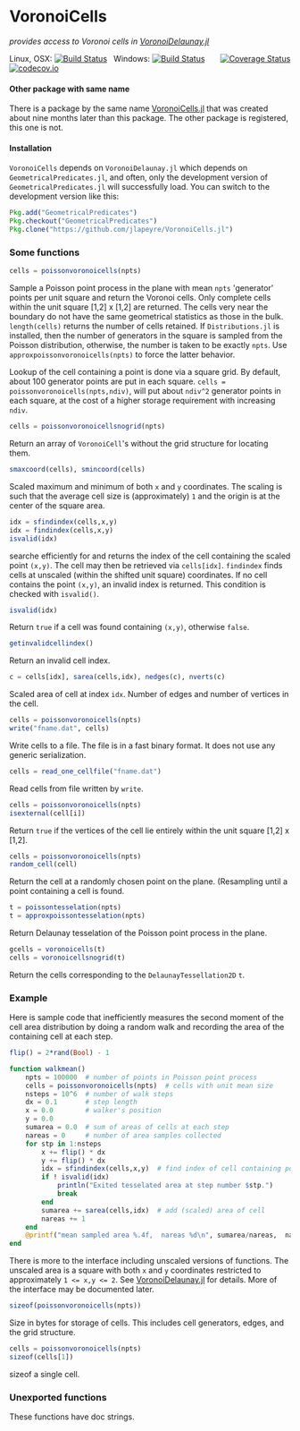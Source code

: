 # VoronoiCells
*provides access to Voronoi cells in [VoronoiDelaunay.jl](https://github.com/JuliaGeometry/VoronoiDelaunay.jl)*

Linux, OSX: [![Build Status](https://travis-ci.org/jlapeyre/VoronoiCells.jl.svg)](https://travis-ci.org/jlapeyre/VoronoiCells.jl)
&nbsp;
Windows: [![Build Status](https://ci.appveyor.com/api/projects/status/github/jlapeyre/VoronoiCells.jl?branch=master&svg=true)](https://ci.appveyor.com/project/jlapeyre/voronoicells-jl)
&nbsp; &nbsp; &nbsp;
[![Coverage Status](https://coveralls.io/repos/jlapeyre/VoronoiCells.jl/badge.svg?branch=master&service=github)](https://coveralls.io/github/jlapeyre/VoronoiCells.jl?branch=master)
[![codecov.io](http://codecov.io/github/jlapeyre/VoronoiCells.jl/coverage.svg?branch=master)](http://codecov.io/github/jlapeyre/VoronoiCells.jl?branch=master)

#### Other package with same name

There is a package by the same name [VoronoiCells.jl](https://github.com/JuliaGeometry/VoronoiCells.jl) that was created about
nine months later than this package. The other package is registered, this one is not.

#### Installation

`VoronoiCells` depends on `VoronoiDelaunay.jl` which depends on `GeometricalPredicates.jl`, and often, only the
development version of `GeometricalPredicates.jl` will successfully load. You can switch to the development version like this:

```julia
Pkg.add("GeometricalPredicates")
Pkg.checkout("GeometricalPredicates")
Pkg.clone("https://github.com/jlapeyre/VoronoiCells.jl")
```

### Some functions

```julia
cells = poissonvoronoicells(npts)
```
Sample a Poisson point process in the plane with mean `npts` 'generator' points per unit square and
return the Voronoi cells. Only complete cells within the unit square [1,2] x [1,2] are returned.
The cells very near the boundary do not have the same geometrical statistics
as those in the bulk. `length(cells)` returns the number of cells retained. If `Distributions.jl` is
installed, then the number of generators in the square is sampled from the Poisson distribution, otherwise,
the number is taken to be exactly `npts`. Use  `approxpoissonvoronoicells(npts)` to force the latter behavior.

Lookup of the cell containing a point is done via a square grid. By default, about
100 generator points are put in each square. `cells = poissonvoronoicells(npts,ndiv)`,
will put about `ndiv^2` generator points in each square, at the cost of a higher storage
requirement with increasing `ndiv`.

```julia
cells = poissonvoronoicellsnogrid(npts)
```

Return an array of `VoronoiCell`'s without the grid structure for locating them.


```julia
smaxcoord(cells), smincoord(cells)
```
Scaled maximum and minimum of both `x` and `y` coordinates. The scaling is such that
the average cell size is (approximately) `1` and the origin is at the center of the square area.

```julia
idx = sfindindex(cells,x,y)
idx = findindex(cells,x,y)
isvalid(idx)
```
searche efficiently for and returns the index of the cell containing the scaled point `(x,y)`.
The cell may then be retrieved via `cells[idx]`.  `findindex` finds cells at unscaled (within the shifted unit square)
coordinates. If no cell contains the point `(x,y)`, an invalid index is returned. This condition is checked with `isvalid()`.

```julia
isvalid(idx)
```
Return `true` if a cell was found containing `(x,y)`, otherwise `false`.

```julia
getinvalidcellindex()
```
Return an invalid cell index.

```julia
c = cells[idx], sarea(cells,idx), nedges(c), nverts(c)
```
Scaled area of cell at index `idx`. Number of edges and number of vertices in the cell.

```julia
cells = poissonvoronoicells(npts)
write("fname.dat", cells)
```
Write cells to a file. The file is in a fast binary format. It does not
use any generic serialization.

```julia
cells = read_one_cellfile("fname.dat")
```
Read cells from file written by `write`.

```julia
cells = poissonvoronoicells(npts)
isexternal(cell[i])
```
Return `true` if the vertices of the cell lie entirely within the unit square [1,2] x [1,2].


```julia
cells = poissonvoronoicells(npts)
random_cell(cell)
```
Return the cell at a randomly chosen point on the plane. (Resampling until a point
containing a cell is found.

```julia
t = poissontesselation(npts)
t = approxpoissontesselation(npts)
```
Return Delaunay tesselation of the Poisson point process in the plane.

```julia
gcells = voronoicells(t)
cells = voronoicellsnogrid(t)
```
Return the cells corresponding to the `DelaunayTessellation2D` `t`.

### Example

Here is sample code that inefficiently measures the second moment of the cell area
distribution by doing a random walk and recording the area of the containing cell
at each step.

```julia
flip() = 2*rand(Bool) - 1

function walkmean()
    npts = 100000  # number of points in Poisson point process
    cells = poissonvoronoicells(npts)  # cells with unit mean size
    nsteps = 10^6  # number of walk steps
    dx = 0.1       # step length
    x = 0.0        # walker's position
    y = 0.0
    sumarea = 0.0  # sum of areas of cells at each step
    nareas = 0     # number of area samples collected
    for stp in 1:nsteps
        x += flip() * dx
        y += flip() * dx
        idx = sfindindex(cells,x,y)  # find index of cell containing point (x,y)
        if ! isvalid(idx)
            println("Exited tesselated area at step number $stp.")
            break
        end
        sumarea += sarea(cells,idx)  # add (scaled) area of cell
        nareas += 1
    end
    @printf("mean sampled area %.4f,  nareas %d\n", sumarea/nareas,  nareas)
end
```

There is more to the interface including unscaled versions of functions. The
unscaled area is a square with both `x` and `y` coordinates restricted
to approximately `1 <= x,y <= 2`. See [VoronoiDelaunay.jl](https://github.com/JuliaGeometry/VoronoiDelaunay.jl)
for details. More of the interface may be documented later.

```julia
sizeof(poissonvoronoicells(npts))
```

Size in bytes for storage of cells. This includes cell generators, edges, and the grid structure.

```julia
cells = poissonvoronoicells(npts)
sizeof(cells[1])
```
sizeof a single cell.

### Unexported functions

These functions have doc strings.


<!--  LocalWords:  VoronoiCells Voronoi VoronoiDelaunay jl OSX nbsp
 -->
<!--  LocalWords:  codecov io GeometricalPredicates julia npts ndiv
 -->
<!--  LocalWords:  poissonvoronoicells approxpoissonvoronoicells idx
 -->
<!--  LocalWords:  poissonvoronoicellsnogrid VoronoiCell smaxcoord dx
 -->
<!--  LocalWords:  smincoord sfindindex findindex isvalid searche dat
 -->
<!--  LocalWords:  unscaled getinvalidcellindex sarea nedges nverts
 -->
<!--  LocalWords:  fname cellfile isexternal Resampling Delaunay Bool
 -->
<!--  LocalWords:  poissontesselation approxpoissontesselation gcells
 -->
<!--  LocalWords:  tesselation voronoicells voronoicellsnogrid nsteps
 -->
<!--  LocalWords:  DelaunayTessellation walkmean sumarea nareas stp
 -->
<!--  LocalWords:  println tesselated printf sizeof
 -->
